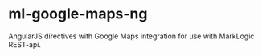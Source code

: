 # ml-google-maps-ng
AngularJS directives with Google Maps integration for use with MarkLogic REST-api.
